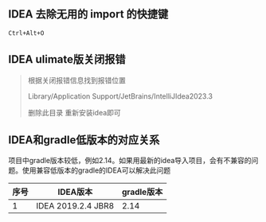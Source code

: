 ## IDEA 去除无用的 import 的快捷键 

```
Ctrl+Alt+O
```

## IDEA ulimate版关闭报错

> 根据关闭报错信息找到报错位置
>
> Library/Application Support/JetBrains/IntelliJIdea2023.3
>
> 删除此目录 重新安装idea即可

## IDEA和gradle低版本的对应关系

项目中gradle版本较低，例如2.14。如果用最新的idea导入项目，会有不兼容的问题。使用兼容低版本的gradle的IDEA可以解决此问题

| 序号 | IDEA版本           | gradle版本 |
| ---- | ------------------ | ---------- |
| 1    | IDEA 2019.2.4 JBR8 | 2.14       |


